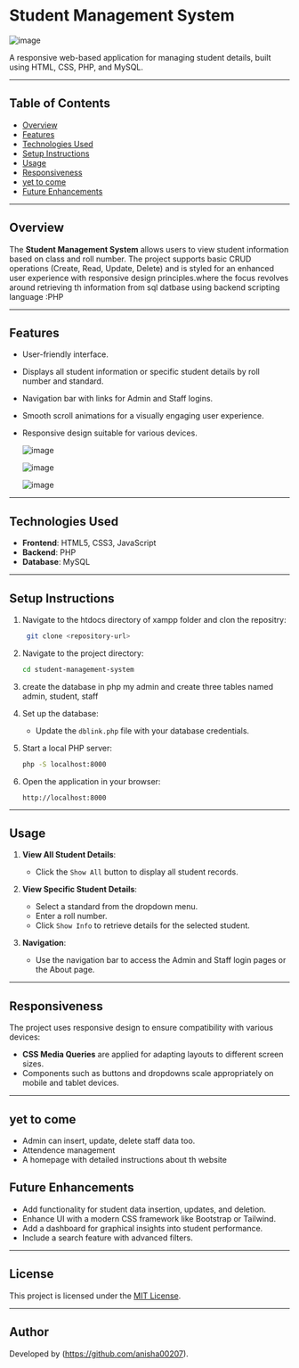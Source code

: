 # Student Management System
![image](https://github.com/user-attachments/assets/63f29bc3-340d-40b5-9224-e09402818945)

A responsive web-based application for managing student details, built using HTML, CSS, PHP, and MySQL.

---

## Table of Contents
- [Overview](#overview)
- [Features](#features)
- [Technologies Used](#technologies-used)
- [Setup Instructions](#setup-instructions)
- [Usage](#usage)
- [Responsiveness](#responsiveness)
- [yet to come](#yet-to-come)
- [Future Enhancements](#future-enhancements)

---

## Overview

The **Student Management System** allows users to view student information based on class and roll number. The project supports basic CRUD operations (Create, Read, Update, Delete) and is styled for an enhanced user experience with responsive design principles.where the focus revolves around retrieving th information from sql datbase using backend scripting language :PHP 

---

## Features

- User-friendly interface.
- Displays all student information or specific student details by roll number and standard.
- Navigation bar with links for Admin and Staff logins.
- Smooth scroll animations for a visually engaging user experience.
- Responsive design suitable for various devices.

  ![image](https://github.com/user-attachments/assets/d66346d9-6b47-4b5d-bcbf-78af83bc1d16)

  ![image](https://github.com/user-attachments/assets/ae14a38d-5af0-4517-bee0-5e74b628cc03)

  ![image](https://github.com/user-attachments/assets/cf99603f-f1cd-4d41-af5a-7a57b24b93f8)




---

## Technologies Used

- **Frontend**: HTML5, CSS3, JavaScript
- **Backend**: PHP
- **Database**: MySQL

---

## Setup Instructions


1. Navigate to the htdocs directory of xampp folder and clon the repositry:
   ```bash
    git clone <repository-url>
   ```   

2. Navigate to the project directory:
   ```bash
   cd student-management-system
   ```

3. create the database in php my admin and create three tables named admin, student, staff

4. Set up the database:
    - Update the `dblink.php` file with your database credentials.

5. Start a local PHP server:
   ```bash
   php -S localhost:8000
   ```

6. Open the application in your browser:
   ```
   http://localhost:8000
   ```
---


## Usage

1. **View All Student Details**:
   - Click the `Show All` button to display all student records.

2. **View Specific Student Details**:
   - Select a standard from the dropdown menu.
   - Enter a roll number.
   - Click `Show Info` to retrieve details for the selected student.

3. **Navigation**:
   - Use the navigation bar to access the Admin and Staff login pages or the About page.

---

## Responsiveness

The project uses responsive design to ensure compatibility with various devices:

- **CSS Media Queries** are applied for adapting layouts to different screen sizes.
- Components such as buttons and dropdowns scale appropriately on mobile and tablet devices.

---

## yet to come
- Admin can insert, update, delete staff data too.
- Attendence management
- A homepage with detailed instructions about th website

## Future Enhancements

- Add functionality for student data insertion, updates, and deletion.
- Enhance UI with a modern CSS framework like Bootstrap or Tailwind.
- Add a dashboard for graphical insights into student performance.
- Include a search feature with advanced filters.

---

## License

This project is licensed under the [MIT License](LICENSE).

---

## Author

Developed by (https://github.com/anisha00207).
